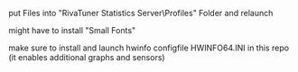 put Files into "RivaTuner Statistics Server\Profiles" Folder and relaunch

might have to install "Small Fonts"

make sure to install and launch hwinfo configfile HWINFO64.INI in this repo (it enables additional graphs and sensors)
